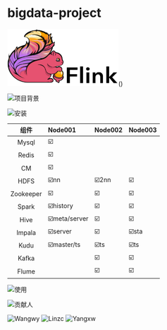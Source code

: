 # bigdata-project



<img width="50%" src="README_images/flink-header-logo.svg" />()




<span><img  width='100px' src="https://img.shields.io/badge/项目背景-green" alt="项目背景" /> <span/>





<span><img width='50px' src="https://img.shields.io/badge/安装-blue" alt="安装" /> <span/>





|   组件    | Node001      | Node002 | Node003 |
| :-------: | :----------- | :------ | :------ |
|   Mysql   | ☑️            |         |         |
|   Redis   | ☑️            |         |         |
|    CM     | ☑️            |         |         |
|   HDFS    | ☑️nn          | ☑️2nn    | ☑️       |
| Zookeeper | ☑️            | ☑️       | ☑️       |
|   Spark   | ☑️history     | ☑️       | ☑️       |
|   Hive    | ☑️meta/server | ☑️       | ☑️       |
|  Impala   | ☑️server      | ☑️       | ☑️sta    |
|   Kudu    | ☑️master/ts   | ☑️ts     | ☑️ts     |
|   Kafka   |              | ☑️       | ☑️       |
|   Flume   |              | ☑️       | ☑️       |


<span><img width='50px' src="https://img.shields.io/badge/使用-black" alt="使用" /> <span/>



<span><img  src="https://img.shields.io/badge/贡献人-yellow" alt="贡献人" /> <span/>

<img  src="https://img.shields.io/badge/Wangwy-9cf" alt="Wangwy" /> <img  src="https://img.shields.io/badge/Linzc-9cf" alt="Linzc" /> <img  src="https://img.shields.io/badge/Yangxw-9cf" alt="Yangxw" /> 


